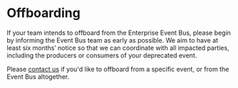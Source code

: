 # Offboarding

If your team intends to offboard from the Enterprise Event Bus, please begin by informing the Event Bus team as early as possible. We aim to have at least six months’ notice so that we can coordinate with all impacted parties, including the producers or consumers of your deprecated event. 

Please [contact us](./get-support.md) if you'd like to offboard from a specific event, or from the Event Bus altogether.
